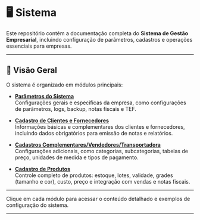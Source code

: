 # 🖥️ Sistema 

Este repositório contém a documentação completa do **Sistema de Gestão Empresarial**, incluindo configuração de parâmetros, cadastros e operações essenciais para empresas.

---

## 📌 Visão Geral

O sistema é organizado em módulos principais:

- **[Parâmetros do Sistema](./1%20-%20Parâmetros/parametros.md)**  
  Configurações gerais e específicas da empresa, como configurações de parâmetros, logs, backup, notas fiscais e TEF.

- **[Cadastro de Clientes e Fornecedores](./2%20-%20Cadastro-clientes-fornecedores/cad-clientes.md)**  
  Informações básicas e complementares dos clientes e fornecedores, incluindo dados obrigatórios para emissão de notas e relatórios.

- **[Cadastros Complementares/Vendedores/Transportadora](./3%20-%20cadastro%20complementares-vendedores-transportadora/cad-comp.md)**  
  Configurações adicionais, como categorias, subcategorias, tabelas de preço, unidades de medida e tipos de pagamento.

- **[Cadastro de Produtos](./4%20-%20Cadastro-produtos/cad-produtos.md)**  
  Controle completo de produtos: estoque, lotes, validade, grades (tamanho e cor), custo, preço e integração com vendas e notas fiscais.

---

Clique em cada módulo para acessar o conteúdo detalhado e exemplos de configuração do sistema.

---

